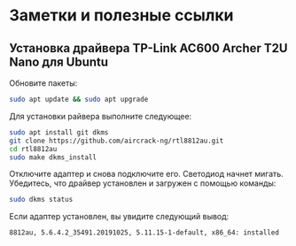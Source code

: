 # Заметки и полезные ссылки

## Установка драйвера TP-Link AC600 Archer T2U Nano для Ubuntu

Обновите пакеты:
```bash
sudo apt update && sudo apt upgrade
```
Для установки райвера выполните следующее:
```bash
sudo apt install git dkms
git clone https://github.com/aircrack-ng/rtl8812au.git
cd rtl8812au
sudo make dkms_install
```

Отключите адаптер и снова подключите его. Светодиод начнет мигать. Убедитесь, что драйвер установлен и загружен с помощью команды:

```bash
sudo dkms status
```

Если адаптер установлен, вы увидите следующий вывод:

```bash
8812au, 5.6.4.2_35491.20191025, 5.11.15-1-default, x86_64: installed
```